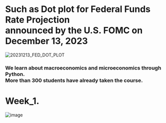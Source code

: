 # Such as Dot plot for Federal Funds Rate Projection <br>announced by the U.S. FOMC on December 13, 2023

![20231213_FED_DOT_PLOT](https://github.com/jkm2000korea/DataAnalysisClass/assets/77305773/50b9409e-eddf-4ac9-894a-6d700a3e7049)

### We learn about macroeconomics and microeconomics through Python. <br> More than 300 students have already taken the course.

# Week_1. 

![image](https://github.com/jkm2000korea/DataAnalysisClass/assets/77305773/a56775ed-3dd4-4404-b881-7834448efbf0)
